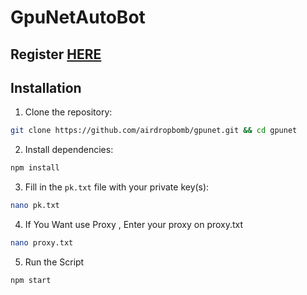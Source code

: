# GpuNetAutoBot

## Register [HERE](https://token.gpu.net?ref=A4G02U)

## Installation

1. Clone the repository:
```bash
git clone https://github.com/airdropbomb/gpunet.git && cd gpunet
```

2. Install dependencies:
```bash
npm install
```

3. Fill in the `pk.txt` file with your private key(s):
```bash
nano pk.txt
```

4. If You Want use Proxy , Enter your proxy on proxy.txt
```bash
nano proxy.txt
```

5. Run the Script
```bash
npm start
```

